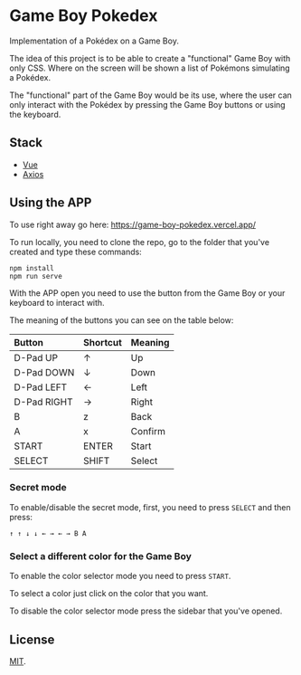 # Game Boy Pokedex

Implementation of a Pokédex on a Game Boy.

The idea of this project is to be able to create a "functional" Game Boy with only CSS. Where on the screen will be shown a list of Pokémons simulating a Pokédex.

The "functional" part of the Game Boy would be its use, where the user can only interact with the Pokédex by pressing the Game Boy buttons or using the keyboard.

## Stack

* [Vue](https://vuejs.org/)
* [Axios](https://github.com/axios/axios)

## Using the APP

To use right away go here: https://game-boy-pokedex.vercel.app/

To run locally, you need to clone the repo, go to the folder that you've created and type these commands:

```
npm install
npm run serve
```

With the APP open you need to use the button from the Game Boy or your keyboard to interact with.

The meaning of the buttons you can see on the table below:

| Button      | Shortcut | Meaning |
| :---------- | :------- | :------ |
| D-Pad UP    | ↑        | Up      |
| D-Pad DOWN  | ↓        | Down    |
| D-Pad LEFT  | ←        | Left    |
| D-Pad RIGHT | →        | Right   |
| B           | z        | Back    |
| A           | x        | Confirm |
| START       | ENTER    | Start   |
| SELECT      | SHIFT    | Select  |

### Secret mode

To enable/disable the secret mode, first, you need to press `SELECT` and then press:

`↑ ↑ ↓ ↓ ← → ← → B A`

### Select a different color for the Game Boy

To enable the color selector mode you need to press `START`.

To select a color just click on the color that you want.

To disable the color selector mode press the sidebar that you've opened.

## License

[MIT](LICENSE).
